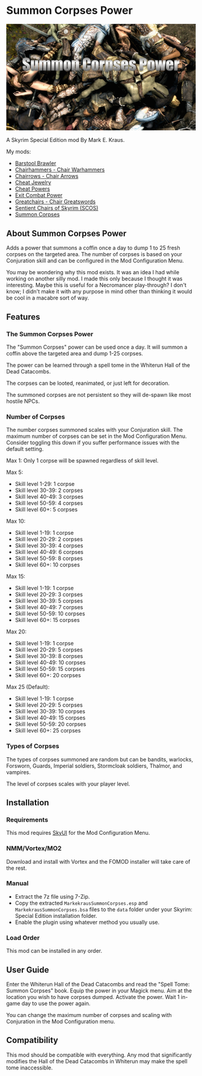# Summon Corpses Power

![Logo](logo.png)

A Skyrim Special Edition mod By Mark E. Kraus.

My mods:

* [Barstool Brawler](https://www.nexusmods.com/skyrimspecialedition/mods/61354)
* [Chairhammers - Chair Warhammers](https://www.nexusmods.com/skyrimspecialedition/mods/61304)
* [Chairrows - Chair Arrows](https://www.nexusmods.com/skyrimspecialedition/mods/61168)
* [Cheat Jewelry](https://www.nexusmods.com/skyrimspecialedition/mods/58973)
* [Cheat Powers](https://www.nexusmods.com/skyrimspecialedition/mods/58892)
* [Exit Combat Power](https://www.nexusmods.com/skyrimspecialedition/mods/58651)
* [Greatchairs - Chair Greatswords](https://www.nexusmods.com/skyrimspecialedition/mods/62526)
* [Sentient Chairs of Skyrim (SCOS)](https://www.nexusmods.com/skyrimspecialedition/mods/59604)
* [Summon Corpses](https://www.nexusmods.com/skyrimspecialedition/mods/62857)

## About Summon Corpses Power

Adds a power that summons a coffin once a day to dump 1 to 25 fresh corpses on the targeted area. The number of corpses is based on your Conjuration skill and can be configured in the Mod Configuration Menu.

You may be wondering why this mod exists. It was an idea I had while working on another silly mod. I made this only because I thought it was interesting. Maybe this is useful for a Necromancer play-through? I don't know; I didn't make it with any purpose in mind other than thinking it would be cool in a macabre sort of way.

## Features

### The Summon Corpses Power

The "Summon Corpses" power can be used once a day. It will summon a coffin above the targeted area and dump 1-25 corpses.

The power can be learned through a spell tome in the Whiterun Hall of the Dead Catacombs.

The corpses can be looted, reanimated, or just left for decoration.

The summoned corpses are not persistent so they will de-spawn like most hostile NPCs.

### Number of Corpses

The number corpses summoned scales with your Conjuration skill. The maximum number of corpses can be set in the Mod Configuration Menu. Consider toggling this down if you suffer performance issues with the default setting.

Max 1: Only 1 corpse will be spawned regardless of skill level.

Max 5:

* Skill level 1-29: 1 corpse
* Skill level 30-39: 2 corpses
* Skill level 40-49: 3 corpses
* Skill level 50-59: 4 corpses
* Skill level 60+: 5 corpses

Max 10:

* Skill level 1-19: 1 corpse
* Skill level 20-29: 2 corpses
* Skill level 30-39: 4 corpses
* Skill level 40-49: 6 corpses
* Skill level 50-59: 8 corpses
* Skill level 60+: 10 corpses

Max 15:

* Skill level 1-19: 1 corpse
* Skill level 20-29: 3 corpses
* Skill level 30-39: 5 corpses
* Skill level 40-49: 7 corpses
* Skill level 50-59: 10 corpses
* Skill level 60+: 15 corpses

Max 20:

* Skill level 1-19: 1 corpse
* Skill level 20-29: 5 corpses
* Skill level 30-39: 8 corpses
* Skill level 40-49: 10 corpses
* Skill level 50-59: 15 corpses
* Skill level 60+: 20 corpses

Max 25 (Default):

* Skill level 1-19: 1 corpse
* Skill level 20-29: 5 corpses
* Skill level 30-39: 10 corpses
* Skill level 40-49: 15 corpses
* Skill level 50-59: 20 corpses
* Skill level 60+: 25 corpses

### Types of Corpses

The types of corpses summoned are random but can be bandits, warlocks, Forsworn, Guards, Imperial soldiers, Stormcloak soldiers, Thalmor, and vampires.

The level of corpses scales with your player level.

## Installation

### Requirements

This mod requires [SkyUI](https://www.nexusmods.com/skyrimspecialedition/mods/12604) for the Mod Configuration Menu.

### NMM/Vortex/MO2

Download and install with Vortex and the FOMOD installer will take care of the rest.

### Manual

* Extract the 7z file using 7-Zip.
* Copy the extracted `MarkekrausSummonCorpses.esp` and `MarkekrausSummonCorpses.bsa` files to the `data` folder under your Skyrim: Special Edition installation folder.
* Enable the plugin using whatever method you usually use.

### Load Order

This mod can be installed in any order.

## User Guide

Enter the Whiterun Hall of the Dead Catacombs and read the "Spell Tome: Summon Corpses" book. Equip the power in your Magick menu. Aim at the location you wish to have corpses dumped. Activate the power. Wait 1 in-game day to use the power again.

You can change the maximum number of corpses and scaling with Conjuration in the Mod Configuration menu.

## Compatibility

This mod should be compatible with everything. Any mod that significantly modifies the Hall of the Dead Catacombs in Whiterun may make the spell tome inaccessible.
